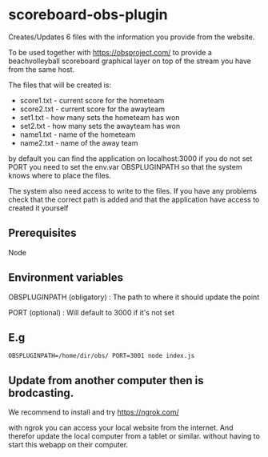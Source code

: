 scoreboard-obs-plugin
========================

Creates/Updates 6 files with the information you provide from the website. 

To be used together with https://obsproject.com/ to provide a beachvolleyball scoreboard graphical layer on top of the stream you have from the same host. 

The files that will be created is:

* score1.txt  - current score for the hometeam
* score2.txt - current score for the awayteam
* set1.txt - how many sets the hometeam has won
* set2.txt - how many sets the awayteam has won
* name1.txt - name of the hometeam
* name2.txt - name of the away team

by default you can find the application on localhost:3000 if you do not set PORT
you need to set the env.var OBSPLUGINPATH so that the system knows where to place the files. 

The system also need access to write to the files. If you have any problems check that the correct path is added and that the application have access to created it yourself

## Prerequisites
Node


## Environment variables

OBSPLUGINPATH (obligatory) : The path to where it should update the point

PORT (optional) : Will default to 3000 if it's not set


## E.g

`OBSPLUGINPATH=/home/dir/obs/ PORT=3001 node index.js`


## Update from another computer then is brodcasting. 
We recommend to install and try https://ngrok.com/  

with ngrok you can access your local website from the internet. And therefor update the local computer from a tablet or similar. without having to start this webapp on their computer.



